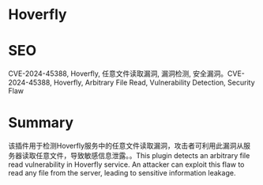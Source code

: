 # Hoverfly
# SEO
CVE-2024-45388, Hoverfly, 任意文件读取漏洞, 漏洞检测, 安全漏洞。CVE-2024-45388, Hoverfly, Arbitrary File Read, Vulnerability Detection, Security Flaw
# Summary
该插件用于检测Hoverfly服务中的任意文件读取漏洞，攻击者可利用此漏洞从服务器读取任意文件，导致敏感信息泄露。。This plugin detects an arbitrary file read vulnerability in Hoverfly service. An attacker can exploit this flaw to read any file from the server, leading to sensitive information leakage.
